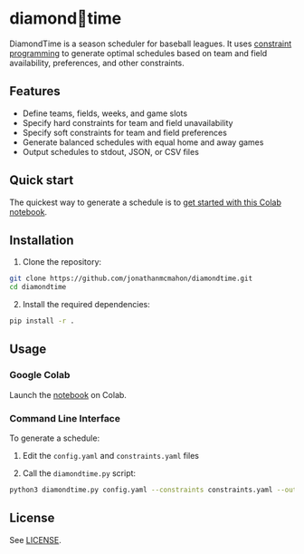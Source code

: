 # diamond💎time

DiamondTime is a season scheduler for baseball leagues. It uses [constraint programming](https://en.wikipedia.org/wiki/Constraint_programming) to generate optimal schedules based on team and field availability, preferences, and other constraints.

## Features

- Define teams, fields, weeks, and game slots
- Specify hard constraints for team and field unavailability
- Specify soft constraints for team and field preferences
- Generate balanced schedules with equal home and away games
- Output schedules to stdout, JSON, or CSV files

## Quick start

The quickest way to generate a schedule is to [get started with this Colab notebook](https://colab.research.google.com/drive/1v8wxk_awXUxfFsEKVpsJ7YX4lnbWPuh8).

## Installation

1. Clone the repository:

```sh
git clone https://github.com/jonathanmcmahon/diamondtime.git
cd diamondtime
```

2. Install the required dependencies:

```sh
pip install -r .
```

## Usage

### Google Colab

Launch the [notebook](https://colab.research.google.com/drive/1v8wxk_awXUxfFsEKVpsJ7YX4lnbWPuh8) on Colab.

### Command Line Interface

To generate a schedule: 

1. Edit the `config.yaml` and `constraints.yaml` files 

2. Call the `diamondtime.py` script:

```sh
python3 diamondtime.py config.yaml --constraints constraints.yaml --out schedule.csv
```

## License 

See [LICENSE](LICENSE).